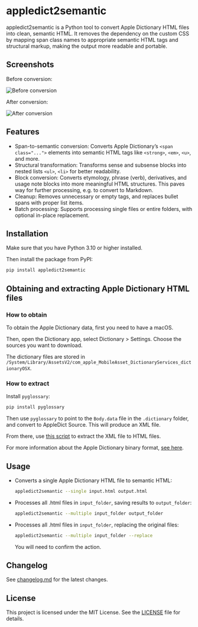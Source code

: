# appledict2semantic

appledict2semantic is a Python tool to convert Apple Dictionary HTML files into clean, semantic HTML. It removes the dependency on the custom CSS by mapping span class names to appropriate semantic HTML tags and structural markup, making the output more readable and portable.

## Screenshots

Before conversion:

![Before conversion](https://raw.githubusercontent.com/yell0wsuit/appledict2semantic/refs/heads/main/assets/dict_before.webp)

After conversion:

![After conversion](https://raw.githubusercontent.com/yell0wsuit/appledict2semantic/refs/heads/main/assets/dict_after.webp)

## Features

- Span-to-semantic conversion: Converts Apple Dictionary’s `<span class="...">` elements into semantic HTML tags like `<strong>`, `<em>`, `<u>`, and more.
- Structural transformation: Transforms sense and subsense blocks into nested lists `<ul>`, `<li>` for better readability.
- Block conversion: Converts etymology, phrase (verb), derivatives, and usage note blocks into more meaningful HTML structures. This paves way for further processing, e.g. to convert to Markdown.
- Cleanup: Removes unnecessary or empty tags, and replaces bullet spans with proper list items.
- Batch processing: Supports processing single files or entire folders, with optional in-place replacement.

## Installation

Make sure that you have Python 3.10 or higher installed.

Then install the package from PyPI:

```bash
pip install appledict2semantic
```

## Obtaining and extracting Apple Dictionary HTML files

### How to obtain

To obtain the Apple Dictionary data, first you need to have a macOS.

Then, open the Dictionary app, select Dictionary > Settings. Choose the sources you want to download.

The dictionary files are stored in `/System/Library/AssetsV2/com_apple_MobileAsset_DictionaryServices_dictionaryOSX`.

### How to extract

Install `pyglossary`:

```bash
pip install pyglossary
```

Then use `pyglossary` to point to the `Body.data` file in the `.dictionary` folder, and convert to AppleDict Source. This will produce an XML file.

From there, use [this script](https://gist.github.com/yell0wsuit/c25632f7c863d194edb2ded6d22a3cc3) to extract the XML file to HTML files.

For more information about the Apple Dictionary binary format, [see here](https://github.com/ilius/pyglossary/blob/master/doc/p/appledict_bin.md).

## Usage

- Converts a single Apple Dictionary HTML file to semantic HTML:

  ```bash
  appledict2semantic --single input.html output.html
  ```

- Processes all .html files in `input_folder`, saving results to `output_folder`:

  ```bash
  appledict2semantic --multiple input_folder output_folder
  ```

- Processes all .html files in `input_folder`, replacing the original files:

  ```bash
  appledict2semantic --multiple input_folder --replace
  ```

  You will need to confirm the action.

## Changelog

See [changelog.md](https://github.com/yell0wsuit/appledict2semantic/blob/main/changelog.md) for the latest changes.

## License

This project is licensed under the MIT License. See the [LICENSE](https://github.com/yell0wsuit/appledict2semantic/blob/main/LICENSE) file for details.
